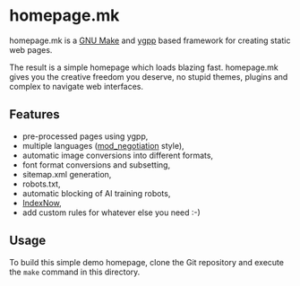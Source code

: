 # homepage.mk

homepage.mk is a [GNU Make](https://www.gnu.org/software/make/) and
[ygpp](https://github.com/riiengineering/ygpp) based framework for creating
static web pages.

The result is a simple homepage which loads blazing fast.
homepage.mk gives you the creative freedom you deserve, no stupid themes,
plugins and complex to navigate web interfaces.


## Features

* pre-processed pages using ygpp,
* multiple languages ([mod_negotiation](https:://httpd.apache.org/docs/2.4/mod/mod_negotiation.html) style),
* automatic image conversions into different formats,
* font format conversions and subsetting,
* sitemap.xml generation,
* robots.txt,
* automatic blocking of AI training robots,
* [IndexNow](https://www.indexnow.org/),
* add custom rules for whatever else you need :-)


## Usage

To build this simple demo homepage, clone the Git repository and execute the
`make` command in this directory.
